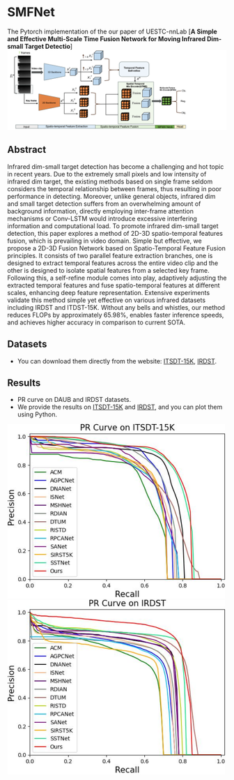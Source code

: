 # SMFNet
The Pytorch implementation of the our paper of UESTC-nnLab [**A Simple and Effective Multi-Scale Time Fusion Network for Moving Infrared Dim-small Target Detectio**]
![outline](./readme/method.png)

## Abstract
Infrared dim-small target detection has become a challenging and hot topic in recent years. Due to the extremely small pixels and low intensity of infrared dim target, the existing methods based on single frame seldom considers the temporal relationship between frames, thus resulting in poor performance in detecting. Moreover, unlike general objects, infrared dim and small target detection suffers from an overwhelming amount of background information, directly employing inter-frame attention mechanisms or Conv-LSTM would introduce excessive interfering information and computational load. To promote infrared dim-small target detection, this paper explores a method of 2D-3D spatio-temporal features fusion, which is prevailing in video domain. Simple but effective, we propose a 2D-3D  Fusion Network based on Spatio-Temporal Feature Fusion principles. It consists of two parallel feature extraction branches, one is designed to extract temporal features across the entire video clip and the other is designed to
isolate spatial features from a selected key frame. Following this, a self-refine module comes into play, adaptively adjusting the extracted temporal features and  fuse spatio-temporal features at different scales, enhancing deep feature representation. Extensive experiments validate this method simple yet effective on various infrared datasets including IRDST and ITDST-15K. Without any bells and whistles,  our method reduces FLOPs by approximately 65.98\%, enables faster inference speeds, and achieves higher accuracy in comparison to current SOTA.
## Datasets
- You can download them directly from the website: [ITSDT-15K](https://www.scidb.cn/en/detail?dataSetId=de971a1898774dc5921b68793817916e&dataSetType=journal), [IRDST](https://xzbai.buaa.edu.cn/datasets.html).
## Results

- PR curve on DAUB and IRDST datasets.
- We provide the results on [ITSDT-15K](./readme/ITDST_results) and [IRDST](./readme/IRDST_results), and you can plot them using Python.

<img src="/readme/ITSDT_PR.jpg" width="500px">
<img src="/readme/IRDST_PR.jpg" width="500px">